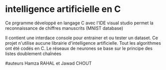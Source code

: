 # intelligence artificielle en C
Ce prgramme développé en langage C avec l'IDE visual studio permet la reconnaissance de chiffres manuscrits (MNIST database)

Il contient une interdace console pour entrainer et ou tester un dataset. 
Ce projet n'utilise aucune librairie d'intelligence artificielle. Tout les algorithmes ont été codés en C. Le réseaux de neurones se base sur le principe des listes doublement chaînées

#auteurs
Hamza RAHAL et Jawad CHOUT
